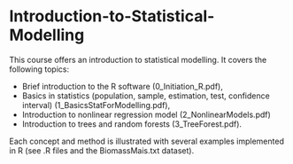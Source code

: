 # Introduction-to-Statistical-Modelling

This course offers an introduction to statistical modelling. It covers the following topics:
- Brief introduction to the R software (0_Initiation_R.pdf),
- Basics in statistics (population, sample, estimation, test, confidence interval) (1_BasicsStatForModelling.pdf),
- Introduction to nonlinear regression model (2_NonlinearModels.pdf)
- Introduction to trees and random forests (3_TreeForest.pdf).

Each concept and method is illustrated with several examples implemented in R (see .R files and the BiomassMais.txt dataset). 
